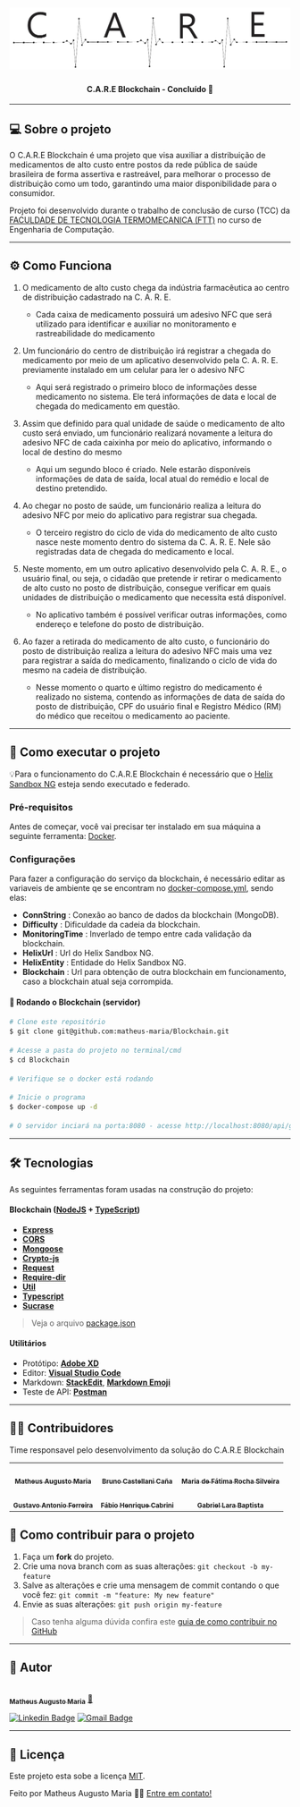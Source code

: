 <h1 align="center">
    <img alt="NextLevelWeek" title="#NextLevelWeek" src="./assets/logo.png" />
</h1>

<h4 align="center"> 
	C.A.R.E Blockchain - Concluído 🔨
</h4>

---

## 💻 Sobre o projeto

O C.A.R.E Blockchain é uma projeto que visa auxiliar a distribuição de medicamentos de alto custo entre postos da rede pública de saúde brasileira de forma assertiva e rastreável, para melhorar o processo de distribuição como um todo, garantindo uma maior disponibilidade para o consumidor.

Projeto foi desenvolvido durante o trabalho de conclusão de curso (TCC) da [FACULDADE DE TECNOLOGIA TERMOMECANICA (FTT)](http://ftt.com.br/home/) no curso de Engenharia de Computação.

---

## ⚙️ Como Funciona

1. O medicamento de alto
custo chega da indústria
farmacêutica ao centro de
distribuição cadastrado na
C. A. R. E.
   - Cada caixa de medicamento possuirá
um adesivo NFC que será utilizado para
identificar e auxiliar no monitoramento
e rastreabilidade do medicamento

2. Um funcionário do centro de
distribuição irá
registrar a chegada do
medicamento por meio de
um aplicativo desenvolvido
pela C. A. R. E. previamente
instalado em um celular para
ler o adesivo NFC
   - Aqui será registrado o primeiro
bloco de informações desse
medicamento no sistema. Ele terá
informações de data
e local de chegada do medicamento
em questão.

3. Assim que definido para qual
unidade de saúde o
medicamento de alto custo
será enviado, um funcionário
realizará novamente a
leitura do adesivo NFC de
cada caixinha por meio do
aplicativo, informando o
local de destino do mesmo
   - Aqui um segundo bloco é criado.
Nele estarão disponíveis informações
de data de saída, local atual do
remédio e
local de destino pretendido.

4. Ao chegar no posto de saúde,
um funcionário
realiza a leitura do adesivo
NFC por meio do aplicativo
para registrar sua
chegada.
   - O terceiro registro do ciclo de vida do
medicamento de alto custo nasce neste
momento dentro do sistema da C. A. R. E.
Nele são registradas data de chegada
do medicamento e local.

5. Neste momento, em um outro
aplicativo
desenvolvido pela C. A. R. E., o
usuário final, ou seja, o cidadão
que pretende
ir retirar o medicamento de alto
custo no posto de distribuição,
consegue verificar
em quais unidades de
distribuição o medicamento que
necessita está disponível.
   - No aplicativo também é possível
verificar outras informações, como
endereço e telefone do posto de
distribuição.

6. Ao fazer a retirada do
medicamento de alto
custo, o funcionário do posto
de distribuição realiza a
leitura do adesivo NFC
mais uma vez para registrar a
saída do medicamento,
finalizando o ciclo de vida
do mesmo na cadeia de
distribuição.
   - Nesse momento o quarto e último registro
do medicamento é realizado no sistema,
contendo as informações de data de saída
do posto de distribuição, CPF do usuário final e
Registro Médico (RM) do médico
que receitou o medicamento ao paciente.

---

## 🚀 Como executar o projeto

💡Para o funcionamento do C.A.R.E Blockchain é necessário que o [Helix Sandbox NG](https://github.com/Helix-Platform/Sandbox-NG) esteja sendo executado e federado.

### Pré-requisitos

Antes de começar, você vai precisar ter instalado em sua máquina a seguinte ferramenta:
[Docker](https://www.docker.com/).

### Configurações

Para fazer a configuração do serviço da blockchain, é necessário editar as variaveis de ambiente qe se encontram no [docker-compose.yml](https://github.com/matheus-maria/Blockchain/blob/master/docker-compose.yml), sendo elas:

- **ConnString** : Conexão ao banco de dados da blockchain (MongoDB).
- **Difficulty** : Dificuldade da cadeia da blockchain.
- **MonitoringTime** : Inverlado de tempo entre cada validação da blockchain.
- **HelixUrl** : Url do Helix Sandbox NG.
- **HelixEntity** : Entidade do Helix Sandbox NG.
- **Blockchain** : Url para obtenção de outra blockchain em funcionamento, caso a blockchain atual seja corrompida.

#### 🎲 Rodando o Blockchain (servidor)

```bash
# Clone este repositório
$ git clone git@github.com:matheus-maria/Blockchain.git

# Acesse a pasta do projeto no terminal/cmd
$ cd Blockchain

# Verifique se o docker está rodando

# Inicie o programa
$ docker-compose up -d

# O servidor inciará na porta:8080 - acesse http://localhost:8080/api/getBlocks
```

---

## 🛠 Tecnologias

As seguintes ferramentas foram usadas na construção do projeto:

#### [](https://github.com/tgmarinho/Ecoleta#server-nodejs--typescript)**Blockchain**  ([NodeJS](https://nodejs.org/en/)  +  [TypeScript](https://www.typescriptlang.org/))

- **[Express](https://expressjs.com/)**
- **[CORS](https://expressjs.com/en/resources/middleware/cors.html)**
- **[Mongoose](https://www.npmjs.com/package/mongoose)**
- **[Crypto-js](https://www.npmjs.com/package/crypto-js)**
- **[Request](https://www.npmjs.com/package/request)**
- **[Require-dir](https://www.npmjs.com/package/require-dir)**
- **[Util](https://www.npmjs.com/package/util)**
- **[Typescript](https://www.npmjs.com/package/typescript)**
- **[Sucrase](https://www.npmjs.com/package/sucrase)**

> Veja o arquivo  [package.json](https://github.com/matheus-maria/Blockchain/blob/master/package.json)

#### [](https://github.com/tgmarinho/Ecoleta#utilit%C3%A1rios)**Utilitários**

- Protótipo:  **[Adobe XD](https://www.adobe.com/br/products/xd.html)**
- Editor:  **[Visual Studio Code](https://code.visualstudio.com/)**
- Markdown:  **[StackEdit](https://stackedit.io/)**,  **[Markdown Emoji](https://gist.github.com/rxaviers/7360908)**
- Teste de API:  **[Postman](https://www.postman.com/)**

---

## 👨‍💻 Contribuidores

Time responsavel pelo desenvolvimento da solução do C.A.R.E Blockchain

<table>
  <tr>
    <td align="center"><a href="https://www.linkedin.com/in/matheus-maria/"><img style="border-radius: 50%;" src="https://avatars2.githubusercontent.com/u/36001925?s=400&u=fd134fee8f650c1d68f91c54822ebaf54d89d459&v=4" width="100px;" alt=""/><br /><sub><b>Matheus Augusto Maria</b></sub></a><br /></td>
    <td align="center"><a href="https://www.linkedin.com/in/bruno-castellani/"><img style="border-radius: 50%;" src="https://media-exp1.licdn.com/dms/image/C4D03AQHcZjQh5ZVJ0g/profile-displayphoto-shrink_400_400/0?e=1606953600&v=beta&t=v0fg1GENlLg4gJbLBuktId4zIwjnRu7Adx6lYvl43NA" width="100px;" alt=""/><br /><sub><b>Bruno Castellani Caña</b></sub></a><br /></td>
    <td align="center"><a href="https://www.linkedin.com/in/mariarsilveira/"><img style="border-radius: 50%;" src="https://media-exp1.licdn.com/dms/image/C4D03AQEalNbzHLM8JQ/profile-displayphoto-shrink_400_400/0?e=1606953600&v=beta&t=HCTh8Ltcjhu5DeIpuLV9Y-CZPhtxbweUJ_5NJ6xLs04" width="100px;" alt=""/><br /><sub><b>Maria de Fátima Rocha Silveira</b></sub></a><br /></td> 
  </tr>

  <tr>
    <td align="center"><a href="https://www.linkedin.com/in/gustavo-antonio-ferreira-74282b110/"><img style="border-radius: 50%;" src="https://media-exp1.licdn.com/dms/image/C4D03AQG51lP96-9wwQ/profile-displayphoto-shrink_400_400/0?e=1606953600&v=beta&t=J4l9y7Lf_C-aT7x4obUe9R8GxPA014eo2ugF8Un2U_A" width="100px;" alt=""/><br /><sub><b>Gustavo Antonio Ferreira</b></sub></a><br /></td>
    <td align="center"><a href="https://www.linkedin.com/in/fabio-cabrini/"><img style="border-radius: 50%;" src="https://media-exp1.licdn.com/dms/image/C4D03AQFUfphv3HbOFw/profile-displayphoto-shrink_400_400/0?e=1606953600&v=beta&t=OphbCha4Or2tbb_03C07piD7etbTnDdxwiIa77HEdk8" width="100px;" alt=""/><br /><sub><b>Fábio Henrique Cabrini
</b></sub></a><br /></td>
<td align="center"><a href="https://www.linkedin.com/in/gabriel-lara-baptista/"><img style="border-radius: 50%;" src="https://media-exp1.licdn.com/dms/image/C4D03AQGJeiykb-AoDw/profile-displayphoto-shrink_400_400/0?e=1606953600&v=beta&t=WQ-80lZ6ud2hQvyizi0S0z4GpwzPnd8IpbsnBsnUitI" width="100px;" alt=""/><br /><sub><b>Gabriel Lara Baptista
</b></sub></a><br /></td>
    
  </tr>
  
</table>

## 💪 Como contribuir para o projeto

1. Faça um **fork** do projeto.
2. Crie uma nova branch com as suas alterações: `git checkout -b my-feature`
3. Salve as alterações e crie uma mensagem de commit contando o que você fez: `git commit -m "feature: My new feature"`
4. Envie as suas alterações: `git push origin my-feature`
> Caso tenha alguma dúvida confira este [guia de como contribuir no GitHub](./CONTRIBUTING.md)

---

## 🦸 Autor

<a href="https://github.com/matheus-maria">
 <img style="border-radius: 50%;" src="https://avatars2.githubusercontent.com/u/36001925?s=400&u=fd134fee8f650c1d68f91c54822ebaf54d89d459&v=4" width="100px;" alt=""/>
 <br />
 <sub><b>Matheus Augusto Maria</b></sub></a> <a href="https://github.com/matheus-maria" title="Rocketseat">🚀</a>
 <br />

[![Linkedin Badge](https://img.shields.io/badge/-Matheus-blue?style=flat-square&logo=Linkedin&logoColor=white&link=https://www.linkedin.com/in/matheus-maria/)](https://www.linkedin.com/in/matheus-maria/)
[![Gmail Badge](https://img.shields.io/badge/-mmatheus.maria@gmail.com-c14438?style=flat-square&logo=Gmail&logoColor=white&link=mailto:mmatheus.maria@gmail.com)](mailto:mmatheus.maria@gmail.com)

---

## 📝 Licença

Este projeto esta sobe a licença [MIT](./LICENSE).

Feito por Matheus Augusto Maria 👋🏽 [Entre em contato!](https://www.linkedin.com/in/matheus-maria/)